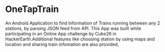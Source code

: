 # OneTapTrain
An Android Application to find Information of Trains running between any 2 stations, by parsing JSON feed from API. This App was built while participating in an Online App challenge by Cube26 in HackerEarth.Additional features like choosing station by using maps and location and sharing train infomation are also provided, 
